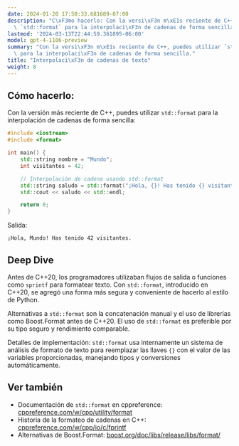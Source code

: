 ```yaml
---
date: 2024-01-20 17:50:33.681689-07:00
description: "C\xF3mo hacerlo: Con la versi\xF3n m\xE1s reciente de C++, puedes utilizar\
  \ `std::format` para la interpolaci\xF3n de cadenas de forma sencilla."
lastmod: '2024-03-13T22:44:59.361895-06:00'
model: gpt-4-1106-preview
summary: "Con la versi\xF3n m\xE1s reciente de C++, puedes utilizar `std::format`\
  \ para la interpolaci\xF3n de cadenas de forma sencilla."
title: "Interpolaci\xF3n de cadenas de texto"
weight: 8
---
```


## Cómo hacerlo:
Con la versión más reciente de C++, puedes utilizar `std::format` para la interpolación de cadenas de forma sencilla:

```C++
#include <iostream>
#include <format>

int main() {
    std::string nombre = "Mundo";
    int visitantes = 42;

    // Interpolación de cadena usando std::format
    std::string saludo = std::format("¡Hola, {}! Has tenido {} visitantes.", nombre, visitantes);
    std::cout << saludo << std::endl;

    return 0;
}
```

Salida:
```
¡Hola, Mundo! Has tenido 42 visitantes.
```

## Deep Dive
Antes de C++20, los programadores utilizaban flujos de salida o funciones como `sprintf` para formatear texto. Con `std::format`, introducido en C++20, se agregó una forma más segura y conveniente de hacerlo al estilo de Python. 

Alternativas a `std::format` son la concatenación manual y el uso de librerías como Boost.Format antes de C++20. El uso de `std::format` es preferible por su tipo seguro y rendimiento comparable.

Detalles de implementación: `std::format` usa internamente un sistema de análisis de formato de texto para reemplazar las llaves `{}` con el valor de las variables proporcionadas, manejando tipos y conversiones automáticamente.

## Ver también
- Documentación de `std::format` en cppreference: [cppreference.com/w/cpp/utility/format](https://en.cppreference.com/w/cpp/utility/format)
- Historia de la formateo de cadenas en C++: [cppreference.com/w/cpp/io/c/fprintf](https://en.cppreference.com/w/cpp/io/c/fprintf)
- Alternativas de Boost.Format: [boost.org/doc/libs/release/libs/format/](https://www.boost.org/doc/libs/release/libs/format/)
